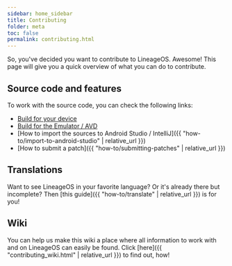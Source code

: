 ```yaml
---
sidebar: home_sidebar
title: Contributing
folder: meta
toc: false
permalink: contributing.html
---
```


So, you've decided you want to contribute to LineageOS. Awesome! This page will give you a quick overview of what you can do to contribute.

## Source code and features

To work with the source code, you can check the following links:

- [Build for your device](build_guides.html)
- [Build for the Emulator / AVD](emulator.html)
- [How to import the sources to Android Studio / IntelliJ]({{ "how-to/import-to-android-studio" | relative_url }})
- [How to submit a patch]({{ "how-to/submitting-patches" | relative_url }})

## Translations

Want to see LineageOS in your favorite language? Or it's already there but incomplete? Then [this guide]({{ "how-to/translate" | relative_url }}) is for you!

## Wiki

You can help us make this wiki a place where all information to work with and on LineageOS can easily be found. Click [here]({{ "contributing_wiki.html" | relative_url }}) to find out, how!
